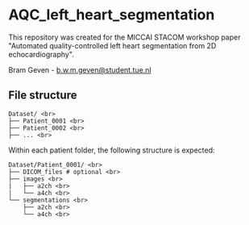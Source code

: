 # AQC_left_heart_segmentation

This repository was created for the MICCAI STACOM workshop paper "Automated quality-controlled left heart segmentation from 2D echocardiography". 

Bram Geven - b.w.m.geven@student.tue.nl


## File structure

```
Dataset/ <br>
├── Patient_0001 <br>
├── Patient_0002 <br>
├── ... <br>
```

Within each patient folder, the following structure is expected:

```
Dataset/Patient_0001/ <br>
├── DICOM_files # optional <br>
├── images <br>
|   ├── a2ch <br>
|   └── a4ch <br>
└── segmentations <br>
    ├── a2ch <br>
    └── a4ch <br>
```
